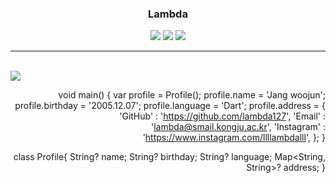 <div align="center">
  <h3>Lambda</h1>
  <a href="https://hits.seeyoufarm.com"><img src="https://hits.seeyoufarm.com/api/count/incr/badge.svg?url=https%3A%2F%2Fgithub.com%2Flambda127&count_bg=black&title_bg=black&icon=github.svg&icon_color=white&title=GitHUb&edge_flat=true"/></a> <a href="https://www.instagram.com/llllambdalll"><img src="https://img.shields.io/badge/Instagram-%23E4405F?style=flat&logo=Instagram&logoColor=white"
/></a> <a href="mailto:lambda@smail.kongju.ac.kr"><img src="https://img.shields.io/badge/Email-blue?style=flat&logo=Gmail&logoColor=white&link=lambda@smail.kongju.ac.kr"
/></a>
</div>
<hr>
<br>

<div align="left">
  <picture>
  <source
    srcset="https://github-readme-stats.vercel.app/api?username=lambda127&show_icons=true&theme=dark"
  />
  
  <img src="https://github-readme-stats.vercel.app/api?username=lambda127&show_icons=true" />
</picture>
</div>
<div align="right">  
  
  void main() {
    var profile = Profile();
    profile.name = 'Jang woojun';
    profile.birthday = '2005.12.07';
    profile.language = 'Dart';
    profile.address = {
      'GitHub' : 'https://github.com/lambda127',
      'Email' : 'lambda@smail.kongju.ac.kr',
      'Instagram' : 'https://www.instagram.com/llllambdalll',
    };
  }

  class Profile{
    String? name;
    String? birthday;
    String? language;
    Map<String, String>? address; 
  }

</div>



